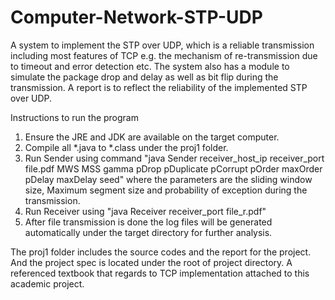 # Computer-Network-STP-UDP
A system to implement the STP over UDP, which is a reliable transmission including most features of TCP e.g. the mechanism of re-transmission due to timeout and error detection etc. The system also has a module to simulate the package drop and delay as well as bit flip during the transmission. A report is to reflect the reliability of the implemented STP over UDP.

Instructions to run the program
1. Ensure the JRE and JDK are available on the target computer.
2. Compile all *.java to *.class under the proj1 folder.
3. Run Sender using command "java Sender receiver_host_ip receiver_port file.pdf MWS MSS gamma pDrop
   pDuplicate pCorrupt pOrder maxOrder pDelay maxDelay seed" where the parameters are the sliding window size, Maximum segment size and        probability of exception during the transmission.
4. Run Receiver using "java Receiver receiver_port file_r.pdf"
5. After file transmission is done the log files will be generated automatically under the target directory for further analysis.

The proj1 folder includes the source codes and the report for the project.
And the project spec is located under the root of project directory.
A referenced textbook that regards to TCP implementation attached to this academic project.
